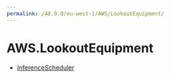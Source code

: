 ```yaml
---
permalink: /48.0.0/eu-west-1/AWS/LookoutEquipment/
---
```


# AWS.LookoutEquipment



* [InferenceScheduler](InferenceScheduler.md)